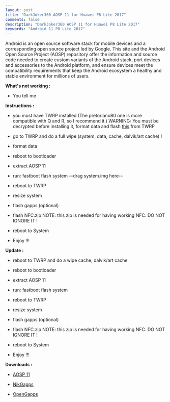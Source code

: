 ```yaml
---
layout: post
title: "DarkJoker360 AOSP 11 for Huawei P8 Lite 2017"
comments: false
description: "DarkJoker360 AOSP 11 for Huawei P8 Lite 2017"
keywords: "Android 11 P8 Lite 2017"
---
```


Android is an open source software stack for mobile devices and a corresponding open source project led by Google. This site and the Android Open Source Project (AOSP) repository offer the information and source code needed to create custom variants of the Android stack, port devices and accessories to the Android platform, and ensure devices meet the compatibility requirements that keep the Android ecosystem a healthy and stable environment for millions of users. 


**What's not working :**

 * You tell me

**Instructions :**

 * you must have TWRP installed (The pretoriano80 one is more compatible with Q and R, so I recommend it.)
WARNING: You must be decrypted before installing it, format data and flash [this](https://sourceforge.net/projects/darkjoker360-developements/files/Huawei/fstab.hi6250b.zip/download) from TWRP

* go to TWRP and do a full wipe (system, data, cache, dalvik/art cache) !

* format data

* reboot to bootloader

* extract AOSP 11

* run: fastboot flash system --drag system.img here--

* reboot to TWRP

* resize system

* flash gapps (optional)

* flash NFC.zip
NOTE: this zip is needed for having working NFC. DO NOT IGNORE IT !

* reboot to System

* Enjoy !!! 

**Update :**
* reboot to TWRP and do a wipe cache, dalvik/art cache

* reboot to bootloader

* extract AOSP 11

* run: fastboot flash system <drag system.img here>

* reboot to TWRP

* resize system

* flash gapps (optional)

* flash NFC.zip
NOTE: this zip is needed for having working NFC. DO NOT IGNORE IT !

* reboot to System

* Enjoy !!! 

**Downloads :**

 * [AOSP 11](https://sourceforge.net/projects/darkjoker360-developements/files/Xiaomi/Redmi%20Note%208/ROM/Miui-Ports-8T/xiaomi.eu-beta/)

 * [NikGapps](https://sourceforge.net/projects/nikgapps/files/Releases/)

 * [OpenGapps](https://opengapps.org/)

